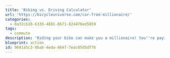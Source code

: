 ```yaml
---
title: 'Biking vs. Driving Calculator'
url: 'https://bicycleuniverse.com/car-free-millionaire/'
categories:
  - 0a32cb28-6330-4881-8671-824476ed5859
tags:
  - commute
description: 'Riding your bike can make you a millionaire! You''re paying more for your car than you think. A typical American who goes car-free for 35 years can save nearly a million dollars, even adjusted for inflation, and even if they pay for taxi, bus, and car-share trips often. Use the calculator to find how much you can save in your particular situation.'
blueprint: action
id: 9691a5c3-9bab-4eda-864f-7eac05d5df7b
---
```

